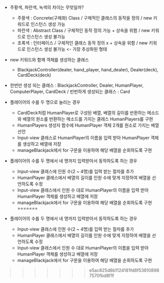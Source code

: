 * 주황색, 파란색, 녹색의 차이는 무엇일까?
    + 주황색 : Concrete(구체화) Class / 구체적인 클래스의 동작을 정의 / new 키워드로 인스턴스 생성 가능
    + 파란색 : Abstract Class / 구체적인 동작 정의 가능 + 상속을 위함 / new 키워드로 인스턴스 생성 불가능
    + 초록색 : 인터페이스 / 구체적인 클래스 동작 정의 x + 상속을 위함 / new 키워드로 인스턴스 생성 불가능 <- 가장 추상화된 형태

* new 키워드와 함께 객체를 생성하는 클래스
    + BlackjackController(dealer, hand_player, hand_dealer), Dealer(deck), CardDeck(deck)

* 한번만 생성 되는 클래스 : BlackjackController, Dealer, HumanPlayer, ComputerPlayer, CardDeck / 빈번하게 생성되는 클래스 : Card

* 플레이어의 수를 두 명으로 늘리는 경우
    + CardDeck처럼 HumanPlayer로 구성된 배열, 배열의 길이를 반환하는 메소드와 배열의 원소를 반환하는 메소드를 가지는 클래스 HumanPlayers를 구현
    + HumanPlayers 생성자 함수에 HumanPlayer 객체 2개를 원소로 가지는 배열 선언
    + Input-view 클래스로 HumanPlayer의 이름을 입력 받아 HumanPlayer 객체를 생성하고 배열에 저장
    + manageBlackjack에서 for 구문을 이용하여 해당 배열을 순회하도록 구현

* 플레이어의 수를 두 명에서 네 명까지 입력받아서 동작하도록 하는 경우
    + Input-view 클래스에 인원 수(2 ~ 4명)를 입력 받는 절차를 추가
    + HumanPlayer 클래스에서 배열의 길이를 인원 수에 맞게 지정하여 배열을 선언하도록 수정
    + Input-view 클래스에서 인원 수 대로 HumanPlayer의 이름을 입력 받아 HumanPlayer 객체를 생성하고 배열에 저장
    + manageBlackjack에서 for 구문을 이용하여 해당 배열을 순회하도록 구현
=======

* 플레이어의 수를 두 명에서 네 명까지 입력받아서 동작하도록 하는 경우
  + Input-view 클래스에 인원 수(2 ~ 4명)를 입력 받는 절차를 추가
  + HumanPlayer 클래스에서 배열의 길이를 인원 수에 맞게 지정하여 배열을 선언하도록 수정
  + Input-view 클래스에서 인원 수 대로 HumanPlayer의 이름을 입력 받아 HumanPlayer 객체를 생성하고 배열에 저장
  + manageBlackjack에서 for 구문을 이용하여 해당 배열을 순회하도록 구현
>>>>>>> e5ac825d8b1124181fd8f538108987570fbd8f1f
